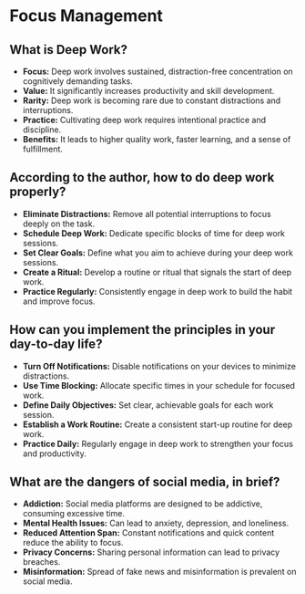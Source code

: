# Focus Management

## What is Deep Work?
- **Focus:** Deep work involves sustained, distraction-free concentration on cognitively demanding tasks.
- **Value:** It significantly increases productivity and skill development.
- **Rarity:** Deep work is becoming rare due to constant distractions and interruptions.
- **Practice:** Cultivating deep work requires intentional practice and discipline.
- **Benefits:** It leads to higher quality work, faster learning, and a sense of fulfillment.

## According to the author, how to do deep work properly?
- **Eliminate Distractions:** Remove all potential interruptions to focus deeply on the task.
- **Schedule Deep Work:** Dedicate specific blocks of time for deep work sessions.
- **Set Clear Goals:** Define what you aim to achieve during your deep work sessions.
- **Create a Ritual:** Develop a routine or ritual that signals the start of deep work.
- **Practice Regularly:** Consistently engage in deep work to build the habit and improve focus.

## How can you implement the principles in your day-to-day life?
- **Turn Off Notifications:** Disable notifications on your devices to minimize distractions.
- **Use Time Blocking:** Allocate specific times in your schedule for focused work.
- **Define Daily Objectives:** Set clear, achievable goals for each work session.
- **Establish a Work Routine:** Create a consistent start-up routine for deep work.
- **Practice Daily:** Regularly engage in deep work to strengthen your focus and productivity.

## What are the dangers of social media, in brief?
- **Addiction:** Social media platforms are designed to be addictive, consuming excessive time.
- **Mental Health Issues:** Can lead to anxiety, depression, and loneliness.
- **Reduced Attention Span:** Constant notifications and quick content reduce the ability to focus.
- **Privacy Concerns:** Sharing personal information can lead to privacy breaches.
- **Misinformation:** Spread of fake news and misinformation is prevalent on social media.
